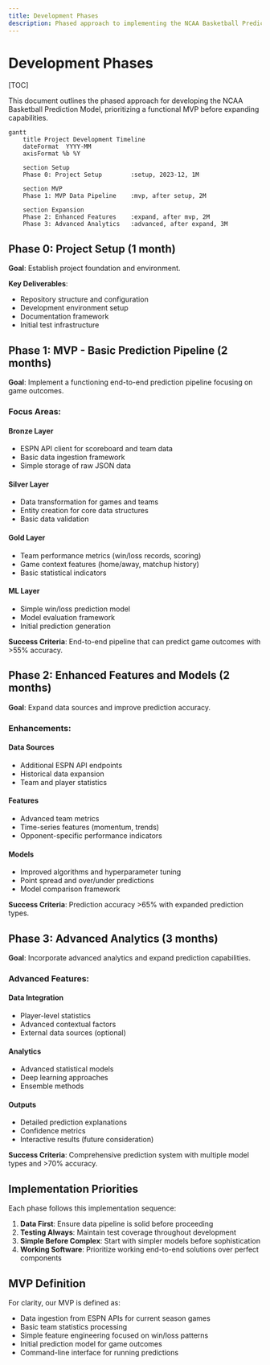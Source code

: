 ```yaml
---
title: Development Phases
description: Phased approach to implementing the NCAA Basketball Prediction Model
---
```


# Development Phases

[TOC]

This document outlines the phased approach for developing the NCAA Basketball Prediction Model, prioritizing a functional MVP before expanding capabilities.

```mermaid
gantt
    title Project Development Timeline
    dateFormat  YYYY-MM
    axisFormat %b %Y

    section Setup
    Phase 0: Project Setup        :setup, 2023-12, 1M

    section MVP
    Phase 1: MVP Data Pipeline    :mvp, after setup, 2M

    section Expansion
    Phase 2: Enhanced Features    :expand, after mvp, 2M
    Phase 3: Advanced Analytics   :advanced, after expand, 3M
```

## Phase 0: Project Setup (1 month)

**Goal**: Establish project foundation and environment.

**Key Deliverables**:
- Repository structure and configuration
- Development environment setup
- Documentation framework
- Initial test infrastructure

## Phase 1: MVP - Basic Prediction Pipeline (2 months)

**Goal**: Implement a functioning end-to-end prediction pipeline focusing on game outcomes.

### Focus Areas:

#### Bronze Layer
- ESPN API client for scoreboard and team data
- Basic data ingestion framework
- Simple storage of raw JSON data

#### Silver Layer
- Data transformation for games and teams
- Entity creation for core data structures
- Basic data validation

#### Gold Layer
- Team performance metrics (win/loss records, scoring)
- Game context features (home/away, matchup history)
- Basic statistical indicators

#### ML Layer
- Simple win/loss prediction model
- Model evaluation framework
- Initial prediction generation

**Success Criteria**: End-to-end pipeline that can predict game outcomes with >55% accuracy.

## Phase 2: Enhanced Features and Models (2 months)

**Goal**: Expand data sources and improve prediction accuracy.

### Enhancements:

#### Data Sources
- Additional ESPN API endpoints
- Historical data expansion
- Team and player statistics

#### Features
- Advanced team metrics
- Time-series features (momentum, trends)
- Opponent-specific performance indicators

#### Models
- Improved algorithms and hyperparameter tuning
- Point spread and over/under predictions
- Model comparison framework

**Success Criteria**: Prediction accuracy >65% with expanded prediction types.

## Phase 3: Advanced Analytics (3 months)

**Goal**: Incorporate advanced analytics and expand prediction capabilities.

### Advanced Features:

#### Data Integration
- Player-level statistics
- Advanced contextual factors
- External data sources (optional)

#### Analytics
- Advanced statistical models
- Deep learning approaches
- Ensemble methods

#### Outputs
- Detailed prediction explanations
- Confidence metrics
- Interactive results (future consideration)

**Success Criteria**: Comprehensive prediction system with multiple model types and >70% accuracy.

## Implementation Priorities

Each phase follows this implementation sequence:

1. **Data First**: Ensure data pipeline is solid before proceeding
2. **Testing Always**: Maintain test coverage throughout development
3. **Simple Before Complex**: Start with simpler models before sophistication
4. **Working Software**: Prioritize working end-to-end solutions over perfect components

## MVP Definition

For clarity, our MVP is defined as:

- Data ingestion from ESPN APIs for current season games
- Basic team statistics processing
- Simple feature engineering focused on win/loss patterns
- Initial prediction model for game outcomes
- Command-line interface for running predictions
